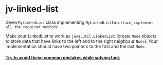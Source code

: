 # jv-linked-list

Given `MyLinkedList` class implementing `MyLinkedListInterface`, `implement all the required methods`

Make your LinkedList to work as `java.util.LinkedList` (create `Node` objects to store data that have links to the left and to the right neighbour `Node`).
Your implementation should have two pointers to the first and the last `Node`.
#### [Try to avoid these common mistakes while solving task](https://mate-academy.github.io/jv-program-common-mistakes/java-core/collections/linked-list.html)
